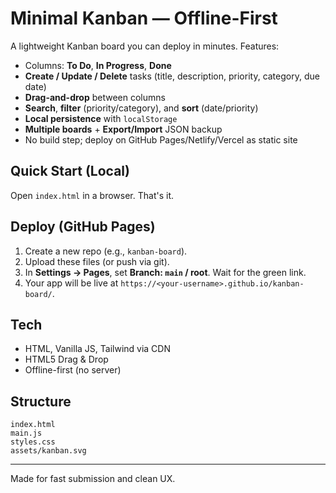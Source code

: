 # Minimal Kanban — Offline-First

A lightweight Kanban board you can deploy in minutes. Features:

- Columns: **To Do**, **In Progress**, **Done**
- **Create / Update / Delete** tasks (title, description, priority, category, due date)
- **Drag-and-drop** between columns
- **Search**, **filter** (priority/category), and **sort** (date/priority)
- **Local persistence** with `localStorage`
- **Multiple boards** + **Export/Import** JSON backup
- No build step; deploy on GitHub Pages/Netlify/Vercel as static site

## Quick Start (Local)

Open `index.html` in a browser. That's it.

## Deploy (GitHub Pages)

1. Create a new repo (e.g., `kanban-board`).
2. Upload these files (or push via git).
3. In **Settings → Pages**, set **Branch: `main` / root**. Wait for the green link.
4. Your app will be live at `https://<your-username>.github.io/kanban-board/`.


## Tech

- HTML, Vanilla JS, Tailwind via CDN
- HTML5 Drag & Drop
- Offline-first (no server)

## Structure

```
index.html
main.js
styles.css
assets/kanban.svg
```

---

Made for fast submission and clean UX.

